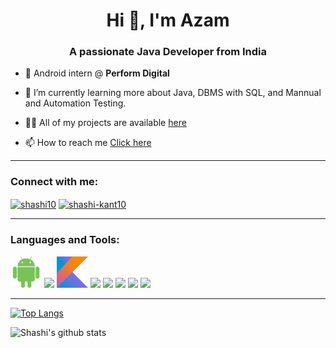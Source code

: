 <h1 align="center">Hi 👋, I'm Azam</h1>
<h3 align="center">A passionate Java Developer from India</h3>

- 🔭 Android intern @ **Perform Digital**

- 🌱 I’m currently learning more about Java, DBMS with SQL, and Mannual and Automation Testing.

- 👨‍💻 All of my projects are available [here](https://shashi-kant10.github.io/)

- 📫 How to reach me [Click here](mailto:coding.shashi@gmail.com)

<hr>

<h3 align="left">Connect with me:</h3>
<p align="left">
<a href="https://dev.to/shashi10" target="blank"><img align="center" src="https://res.cloudinary.com/practicaldev/image/fetch/s--R9qwOwpC--/c_limit%2Cf_auto%2Cfl_progressive%2Cq_auto%2Cw_880/https://thepracticaldev.s3.amazonaws.com/i/78hs31fax49uwy6kbxyw.png" alt="shashi10" height="50" width="50" /></a>
<a href="https://linkedin.com/in/shashi-kant10" target="blank"><img align="center" src="https://logos-world.net/wp-content/uploads/2020/04/Linkedin-Logo.png" alt="shashi-kant10" height="50" /></a>
</p>

<hr>

<h3 align="left">Languages and Tools:</h3>
<p align="left">
<code><img height="50" src="https://raw.githubusercontent.com/github/explore/80688e429a7d4ef2fca1e82350fe8e3517d3494d/topics/android/android.png"></code>
<code><img height="50" src="https://freepngimg.com/download/java/5-2-java-png-clipart.png"></code>
<code><img height="50" src="https://raw.githubusercontent.com/github/explore/80688e429a7d4ef2fca1e82350fe8e3517d3494d/topics/kotlin/kotlin.png"></code>
<code><img height="50" src="https://www.vectorlogo.zone/logos/git-scm/git-scm-icon.svg"></code>
<code><img height="50" src="https://www.vectorlogo.zone/logos/firebase/firebase-icon.svg"></code>
<code><img height="50" src="https://upload.wikimedia.org/wikipedia/commons/1/18/ISO_C%2B%2B_Logo.svg"></code>
<code><img height="50" src="https://e7.pngegg.com/pngimages/724/306/png-clipart-c-logo-c-programming-language-icon-letter-c-blue-logo.png"></code>
<code><img height="50" src="https://cdn.imgbin.com/21/11/12/imgbin-mysql-logo-database-join-portable-network-graphics-table-fYjBwJzJKBWt9RtriTD0EiXZU.jpg"></code>
</p>

<hr>

[![Top Langs](https://github-readme-stats.vercel.app/api/top-langs/?username=shashi-kant10&&theme=algolia&layout=compact)](https://github.com/shashi-kant10/github-readme-stats)

![Shashi's github stats](https://github-readme-stats.vercel.app/api?username=shashi-kant10&count_private=true&theme=react&show_icons=true)

